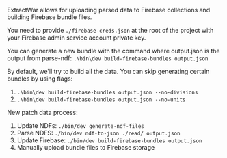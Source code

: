 ExtractWar allows for uploading parsed data to Firebase collections and building Firebase bundle files.

You need to provide `./firebase-creds.json` at the root of the project with your Firebase admin service account private key.

You can generate a new bundle with the command where output.json is the output from parse-ndf: `.\bin\dev build-firebase-bundles output.json`

By default, we'll try to build all the data.  You can skip generating certain bundles by using flags:
1. `.\bin\dev build-firebase-bundles output.json --no-divisions`
2. `.\bin\dev build-firebase-bundles output.json --no-units`

New patch data process:
1. Update NDFs: `./bin/dev generate-ndf-files`
2. Parse NDFS: `./bin/dev ndf-to-json ./read/ output.json`
3. Update Firebase: `./bin/dev build-firebase-bundles output.json`
4. Manually upload bundle files to Firebase storage
